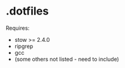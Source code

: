 # .dotfiles

Requires:
- stow >= 2.4.0
- ripgrep
- gcc
- (some others not listed - need to include)
